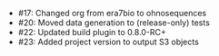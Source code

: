 * #17: Changed org from era7bio to ohnosequences
* #20: Moved data generation to (release-only) tests
* #22: Updated build plugin to 0.8.0-RC+
* #23: Added project version to output S3 objects
